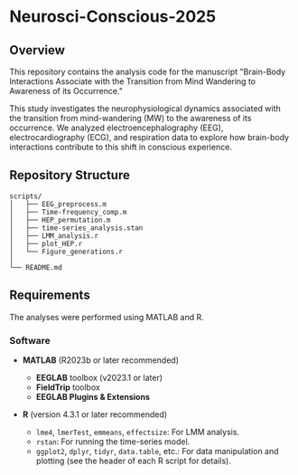 # Neurosci-Conscious-2025
## Overview
This repository contains the analysis code for the manuscript "Brain-Body Interactions Associate with the Transition from Mind Wandering to Awareness of its Occurrence."

This study investigates the neurophysiological dynamics associated with the transition from mind-wandering (MW) to the awareness of its occurrence. We analyzed electroencephalography (EEG), electrocardiography (ECG), and respiration data to explore how brain-body interactions contribute to this shift in conscious experience.

## Repository Structure
```
scripts/
│   ├── EEG_preprocess.m
│   ├── Time-frequency_comp.m
│   ├── HEP_permutation.m
│   ├── time-series_analysis.stan
│   ├── LMM_analysis.r
│   ├── plot_HEP.r
│   └── Figure_generations.r
│
└── README.md           
```

## Requirements
The analyses were performed using MATLAB and R.

### Software
* **MATLAB** (R2023b or later recommended)
    * **EEGLAB** toolbox (v2023.1 or later)
    * **FieldTrip** toolbox
    * **EEGLAB Plugins & Extensions**

* **R** (version 4.3.1 or later recommended)
    * `lme4`, `lmerTest`, `emmeans`, `effectsize`: For LMM analysis.
    * `rstan`: For running the time-series model.
    * `ggplot2`, `dplyr`, `tidyr`, `data.table`, etc.: For data manipulation and plotting (see the header of each R script for details).
